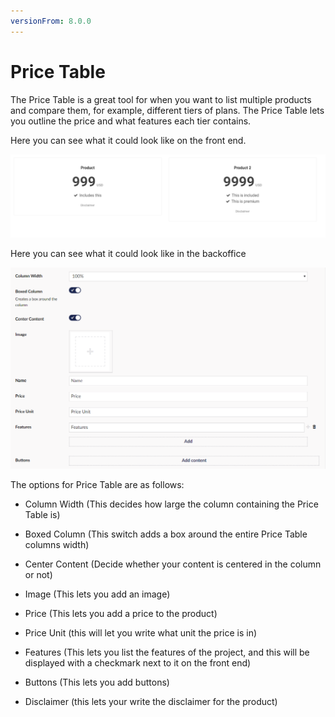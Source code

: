 ```yaml
---
versionFrom: 8.0.0
---
```


# Price Table

The Price Table is a great tool for when you want to list multiple products and compare them, for example, different tiers of plans. The Price Table lets you outline the price and what features each tier contains.

Here you can see what it could look like on the front end.

![Price Table Frontend](images/Price-Table-Frontend.png)

Here you can see what it could look like in the backoffice

![Price Table Backoffice](images/Price-Table-backoffice.png)

The options for Price Table are as follows:

- Column Width (This decides how large the column containing the Price Table is)

- Boxed Column (This switch adds a box around the entire Price Table columns width)

- Center Content (Decide whether your content is centered in the column or not)

- Image (This lets you add an image)

- Price (This lets you add a price to the product)

- Price Unit (this will let you write what unit the price is in)

- Features (This lets you list the features of the project, and this will be displayed with a checkmark next to it on the front end)

- Buttons (This lets you add buttons)

- Disclaimer (this lets your write the disclaimer for the product)
